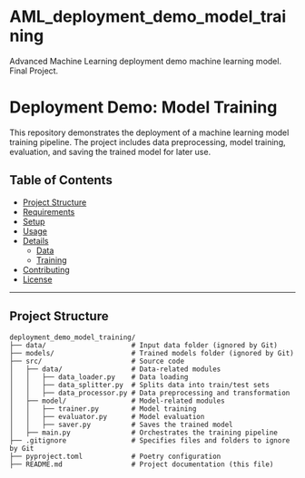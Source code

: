 # AML_deployment_demo_model_training
Advanced Machine Learning deployment demo machine learning model. Final Project.
# Deployment Demo: Model Training

This repository demonstrates the deployment of a machine learning model training pipeline. The project includes data preprocessing, model training, evaluation, and saving the trained model for later use.

## Table of Contents
- [Project Structure](#project-structure)
- [Requirements](#requirements)
- [Setup](#setup)
- [Usage](#usage)
- [Details](#details)
  - [Data](#data)
  - [Training](#training)
- [Contributing](#contributing)
- [License](#license)

---

## Project Structure

```plaintext
deployment_demo_model_training/
├── data/                     # Input data folder (ignored by Git)
├── models/                   # Trained models folder (ignored by Git)
├── src/                      # Source code
│   ├── data/                 # Data-related modules
│   │   ├── data_loader.py    # Data loading
│   │   ├── data_splitter.py  # Splits data into train/test sets
│   │   ├── data_processor.py # Data preprocessing and transformation
│   ├── model/                # Model-related modules
│   │   ├── trainer.py        # Model training
│   │   ├── evaluator.py      # Model evaluation
│   │   ├── saver.py          # Saves the trained model
│   ├── main.py               # Orchestrates the training pipeline
├── .gitignore                # Specifies files and folders to ignore by Git
├── pyproject.toml            # Poetry configuration
├── README.md                 # Project documentation (this file)
